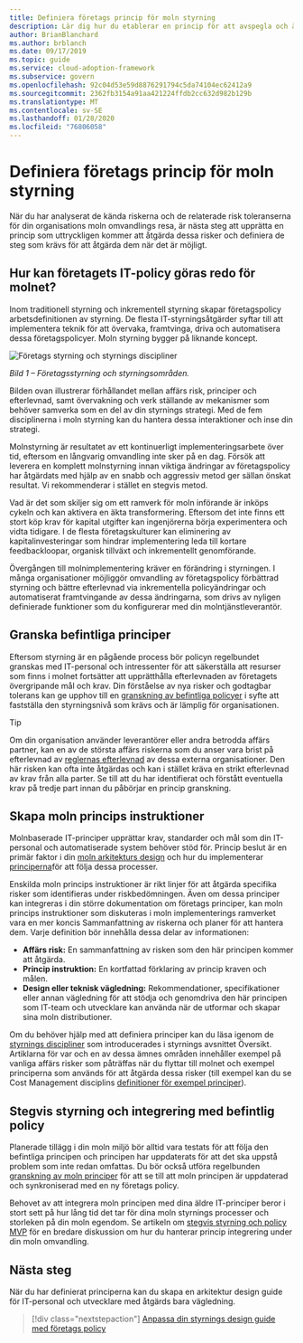 ```yaml
---
title: Definiera företags princip för moln styrning
description: Lär dig hur du etablerar en princip för att avspegla och åtgärda risker.
author: BrianBlanchard
ms.author: brblanch
ms.date: 09/17/2019
ms.topic: guide
ms.service: cloud-adoption-framework
ms.subservice: govern
ms.openlocfilehash: 92c04d53e59d8876291794c5da74104ec62412a9
ms.sourcegitcommit: 2362fb3154a91aa421224ffdb2cc632d982b129b
ms.translationtype: MT
ms.contentlocale: sv-SE
ms.lasthandoff: 01/28/2020
ms.locfileid: "76806058"
---
```

# <a name="define-corporate-policy-for-cloud-governance"></a>Definiera företags princip för moln styrning

När du har analyserat de kända riskerna och de relaterade risk toleranserna för din organisations moln omvandlings resa, är nästa steg att upprätta en princip som uttryckligen kommer att åtgärda dessa risker och definiera de steg som krävs för att åtgärda dem när det är möjligt.

<!-- markdownlint-disable MD026 -->

## <a name="how-can-corporate-it-policy-become-cloud-ready"></a>Hur kan företagets IT-policy göras redo för molnet?

Inom traditionell styrning och inkrementell styrning skapar företagspolicy arbetsdefinitionen av styrning. De flesta IT-styrningsåtgärder syftar till att implementera teknik för att övervaka, framtvinga, driva och automatisera dessa företagspolicyer. Moln styrning bygger på liknande koncept.

![Företags styrning och styrnings discipliner](../../_images/operational-transformation-govern-highres.png)

*Bild 1 – Företagsstyrning och styrningsområden.*

Bilden ovan illustrerar förhållandet mellan affärs risk, principer och efterlevnad, samt övervakning och verk ställande av mekanismer som behöver samverka som en del av din styrnings strategi. Med de fem disciplinerna i moln styrning kan du hantera dessa interaktioner och inse din strategi.

Molnstyrning är resultatet av ett kontinuerligt implementeringsarbete över tid, eftersom en långvarig omvandling inte sker på en dag. Försök att leverera en komplett molnstyrning innan viktiga ändringar av företagspolicy har åtgärdats med hjälp av en snabb och aggressiv metod ger sällan önskat resultat. Vi rekommenderar i stället en stegvis metod.

Vad är det som skiljer sig om ett ramverk för moln införande är inköps cykeln och kan aktivera en äkta transformering. Eftersom det inte finns ett stort köp krav för kapital utgifter kan ingenjörerna börja experimentera och vidta tidigare. I de flesta företagskulturer kan eliminering av kapitalinvesteringar som hindrar implementering leda till kortare feedbackloopar, organisk tillväxt och inkrementellt genomförande.

Övergången till molnimplementering kräver en förändring i styrningen. I många organisationer möjliggör omvandling av företagspolicy förbättrad styrning och bättre efterlevnad via inkrementella policyändringar och automatiserat framtvingande av dessa ändringarna, som drivs av nyligen definierade funktioner som du konfigurerar med din molntjänstleverantör.

<!-- markdownlint-enable MD026 -->

## <a name="review-existing-policies"></a>Granska befintliga principer

Eftersom styrning är en pågående process bör policyn regelbundet granskas med IT-personal och intressenter för att säkerställa att resurser som finns i molnet fortsätter att upprätthålla efterlevnaden av företagets övergripande mål och krav. Din förståelse av nya risker och godtagbar tolerans kan ge upphov till en [granskning av befintliga policyer](./cloud-policy-review.md) i syfte att fastställa den styrningsnivå som krävs och är lämplig för organisationen.

> [!TIP]
> Om din organisation använder leverantörer eller andra betrodda affärs partner, kan en av de största affärs riskerna som du anser vara brist på efterlevnad av [reglernas efterlevnad](./regulatory-compliance.md) av dessa externa organisationer. Den här risken kan ofta inte åtgärdas och kan i stället kräva en strikt efterlevnad av krav från alla parter. Se till att du har identifierat och förstått eventuella krav på tredje part innan du påbörjar en princip granskning.

## <a name="create-cloud-policy-statements"></a>Skapa moln princips instruktioner

Molnbaserade IT-principer upprättar krav, standarder och mål som din IT-personal och automatiserade system behöver stöd för. Princip beslut är en primär faktor i din [moln arkitekturs design](./governance-alignment.md) och hur du implementerar [principerna](./processes.md)för att följa dessa processer.

Enskilda moln princips instruktioner är rikt linjer för att åtgärda specifika risker som identifieras under riskbedömningen. Även om dessa principer kan integreras i din större dokumentation om företags principer, kan moln princips instruktioner som diskuteras i moln implementerings ramverket vara en mer koncis Sammanfattning av riskerna och planer för att hantera dem. Varje definition bör innehålla dessa delar av informationen:

- **Affärs risk:** En sammanfattning av risken som den här principen kommer att åtgärda.
- **Princip instruktion:** En kortfattad förklaring av princip kraven och målen.
- **Design eller teknisk vägledning:** Rekommendationer, specifikationer eller annan vägledning för att stödja och genomdriva den här principen som IT-team och utvecklare kan använda när de utformar och skapar sina moln distributioner.

Om du behöver hjälp med att definiera principer kan du läsa igenom de [styrnings discipliner](../governance-disciplines.md) som introducerades i styrnings avsnittet Översikt. Artiklarna för var och en av dessa ämnes områden innehåller exempel på vanliga affärs risker som påträffas när du flyttar till molnet och exempel principerna som används för att åtgärda dessa risker (till exempel kan du se Cost Management disciplins [definitioner för exempel principer](../cost-management/policy-statements.md)).

## <a name="incremental-governance-and-integrating-with-existing-policy"></a>Stegvis styrning och integrering med befintlig policy

Planerade tillägg i din moln miljö bör alltid vara testats för att följa den befintliga principen och principen har uppdaterats för att det ska uppstå problem som inte redan omfattas. Du bör också utföra regelbunden [granskning av moln principer](./cloud-policy-review.md) för att se till att moln principen är uppdaterad och synkroniserad med en ny företags policy.

Behovet av att integrera moln principen med dina äldre IT-principer beror i stort sett på hur lång tid det tar för dina moln styrnings processer och storleken på din moln egendom. Se artikeln om [stegvis styrning och policy MVP](./index.md) för en bredare diskussion om hur du hanterar princip integrering under din moln omvandling.

## <a name="next-steps"></a>Nästa steg

När du har definierat principerna kan du skapa en arkitektur design guide för IT-personal och utvecklare med åtgärds bara vägledning.

> [!div class="nextstepaction"]
> [Anpassa din styrnings design guide med företags policy](./governance-alignment.md)
